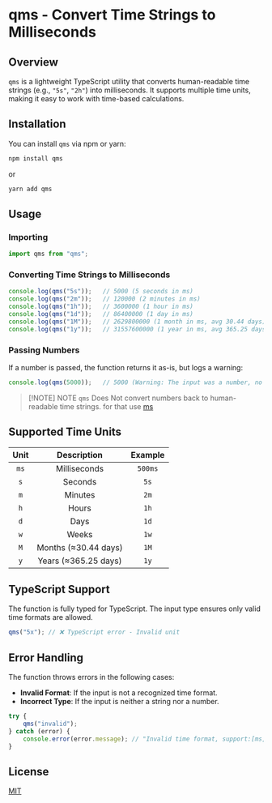# qms - Convert Time Strings to Milliseconds

## Overview

`qms` is a lightweight TypeScript utility that converts human-readable time strings (e.g., `"5s"`, `"2h"`) into milliseconds. It supports multiple time units, making it easy to work with time-based calculations.

## Installation

You can install `qms` via npm or yarn:

```sh
npm install qms
```

or

```sh
yarn add qms
```

## Usage

### Importing

```typescript
import qms from "qms";
```

### Converting Time Strings to Milliseconds

```typescript
console.log(qms("5s"));   // 5000 (5 seconds in ms)
console.log(qms("2m"));   // 120000 (2 minutes in ms)
console.log(qms("1h"));   // 3600000 (1 hour in ms)
console.log(qms("1d"));   // 86400000 (1 day in ms)
console.log(qms("1M"));   // 2629800000 (1 month in ms, avg 30.44 days)
console.log(qms("1y"));   // 31557600000 (1 year in ms, avg 365.25 days)
```

### Passing Numbers

If a number is passed, the function returns it as-is, but logs a warning:

```typescript
console.log(qms(5000));   // 5000 (Warning: The input was a number, no need for converting)
```

> [!NOTE] NOTE
> `qms` Does Not convert numbers back to human-readable time strings. for that use [ms](https://github.com/vercel/ms)

## Supported Time Units

| Unit  |     Description      | Example |
| :---: | :------------------: | :-----: |
| `ms`  |     Milliseconds     | `500ms` |
|  `s`  |       Seconds        |  `5s`   |
|  `m`  |       Minutes        |  `2m`   |
|  `h`  |        Hours         |  `1h`   |
|  `d`  |         Days         |  `1d`   |
|  `w`  |        Weeks         |  `1w`   |
|  `M`  | Months (≈30.44 days) |  `1M`   |
|  `y`  | Years (≈365.25 days) |  `1y`   |

## TypeScript Support

The function is fully typed for TypeScript. The input type ensures only valid time formats are allowed.

```typescript
qms("5x"); // ❌ TypeScript error - Invalid unit
```

## Error Handling

The function throws errors in the following cases:

- **Invalid Format**: If the input is not a recognized time format.
- **Incorrect Type**: If the input is neither a string nor a number.

```typescript
try {
    qms("invalid");
} catch (error) {
    console.error(error.message); // "Invalid time format, support:[ms,s,m,h,d,w,M,y]"
}
```

## License

[MIT](tree/main?tab=MIT-1-ov-file)
